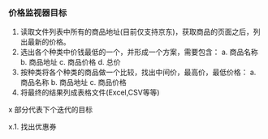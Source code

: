 ### 价格监视器目标

1. 读取文件列表中所有的商品地址(目前仅支持京东)，获取商品的页面之后，列出最新的价格。
2. 选出各个种类中价钱最低的一个，并形成一个方案，需要包含：
    a. 商品名称
    b. 商品地址
    c. 商品价格
    d. 总价
3. 按种类将各个种类的商品做一个比较，找出中间价，最高价，最低价格：
    a. 商品名称
    b. 商品地址
    c. 商品价格
4. 将最终的结果列成表格文件(Excel,CSV等等)

x 部分代表下个迭代的目标

x.1. 找出优惠券